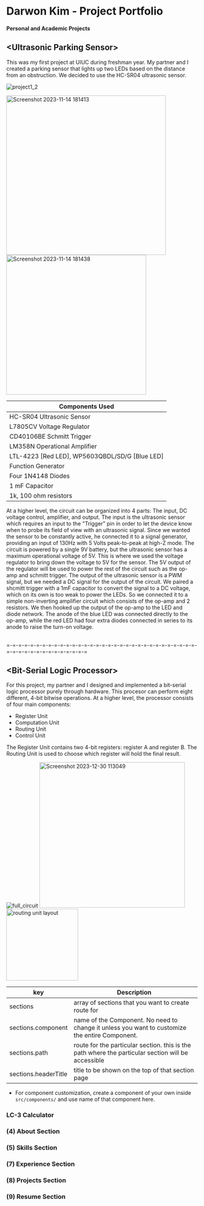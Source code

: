# Darwon Kim - Project Portfolio

#### Personal and Academic Projects 


## \<Ultrasonic Parking Sensor>
This was my first project at UIUC during freshman year. My partner and I created a parking sensor that lights up two LEDs based on the distance from an obstruction. We decided to use the HC-SR04 ultrasonic sensor.

![project1_2](https://github.com/advtime720/Project-Portfolio/assets/150773404/d30a2e12-6f51-4756-8326-cfe4b1668fb1)

<img width="420" alt="Screenshot 2023-11-14 181413" src="https://github.com/advtime720/Project-Portfolio/assets/150773404/b0c071e6-8a0d-45c6-90f6-138c9912fd3d">
<img width="368" alt="Screenshot 2023-11-14 181438" src="https://github.com/advtime720/Project-Portfolio/assets/150773404/ec3fc3cb-7dc6-44ac-92e3-d35ba2744522">

| Components Used |
| ----------- | 
|HC-SR04 Ultrasonic Sensor|
|L7805CV Voltage Regulator|
|CD40106BE Schmitt Trigger|
|LM358N Operational Amplifier|
|LTL-4223 [Red LED], WP5603QBDL/SD/G [Blue LED]|
|Function Generator|
|Four 1N4148 Diodes|
|1 mF Capacitor|
|1k, 100 ohm resistors|

At a higher level, the circuit can be organized into 4 parts: The input, DC voltage control, amplifier, and output. The input is the ultrasonic sensor which requires an input to the "Trigger" pin in order to let the device know when to probe its field of view with an ultrasonic signal. Since we wanted the sensor to be constantly active, he connected it to a signal generator, providing an input of 130Hz with 5 Volts peak-to-peak at high-Z mode. The circuit is powered by a single 9V battery, but the ultrasonic sensor has a maximum operational voltage of 5V. This is where we used the voltage regulator to bring down the voltage to 5V for the sensor. The 5V output of the regulator will be used to power the rest of the circuit such as the op-amp and schmitt trigger. The output of the ultrasonic sensor is a PWM signal, but we needed a DC signal for the output of the circuit. We paired a shcmitt trigger with a 1mF capacitor to convert the signal to a DC voltage, which on its own is too weak to power the LEDs. So we connected it to a simple non-inverting amplifier circuit which consists of the op-amp and 2 resistors. We then hooked up the output of the op-amp to the LED and diode network. The anode of the blue LED was connected directly to the op-amp, while the red LED had four extra diodes connected in series to its anode to raise the turn-on voltage. 
<br>
<br>

 =-=-=-=-=-=-=-=-=-=-=-=-=-=-=-=-=-=-=-=-=-=-=-=-=-=-=-=-=-=-=-=-=-=-=-=-=-=-=-=-=-=-=-=-=-=
<br>

## \<Bit-Serial Logic Processor>

For this project, my partner and I designed and implemented a bit-serial logic processor purely through hardware. 
This procesor can perform eight different, 4-bit bitwise operations. At a higher level, the processor consists of four main components:
- Register Unit
- Computation Unit
- Routing Unit
- Control Unit 

The Register Unit contains two 4-bit registers: register A and register B. The Routing Unit is used to choose which register will hold the final result. 

![full_circuit](https://github.com/advtime720/Project-Portfolio-Structure-/assets/150773404/ea5a9628-0fae-4193-9ab2-ede1d4b4a08c)
<img width="383" alt="Screenshot 2023-12-30 113049" src="https://github.com/advtime720/Project-Portfolio-Structure-/assets/150773404/0dd23c83-c0aa-4b85-a905-0a97a2cc38f3">
<img width="189" alt="routing unit layout" src="https://github.com/advtime720/Project-Portfolio-Structure-/assets/150773404/a19d7bef-e7e3-42da-9cbf-0d27b89671f0">


| key | Description |
| ----------- | ----------- |
| sections | array of sections that you want to create route for | 
| sections.component | name of the Component. No need to change it unless you want to customize the entire Component. | 
| sections.path | route for the particular section. this is the path where the particular section will be accessible | 
| sections.headerTitle | title to be shown on the top of that section page | 

- For component customization, create a component of your own inside `src/components/` and use name of that component here.


### LC-3 Calculator
### 

### (4) About Section

### (5) Skills Section

### (7) Experience Section

### (8) Projects Section

### (9) Resume Section
